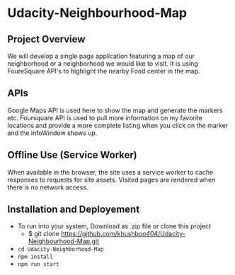 # Udacity-Neighbourhood-Map

## Project Overview
We will develop a single page application featuring a map of our neighborhood or a neighborhood we would like to visit. It is using FoureSquare API's to highlight the nearby Food center in the map.

## APIs
Google Maps API is used here to show the map and generate the markers etc.
Foursquare API is used to pull more information on my favorite locations and provide a more complete listing when you click on the marker and the infoWindow shows up.

## Offline Use (Service Worker)
When available in the browser, the site uses a service worker to cache responses to requests for site assets. Visited pages are rendered when there is no network access.

## Installation and Deployement
* To run into your system, Download as .zip file or clone this project
   - $ git clone https://github.com/khushboo404/Udacity-Neighbourhood-Map.git
* `cd Udacity-Neighborhood-Map`
* `npm install`
* `npm run start`
